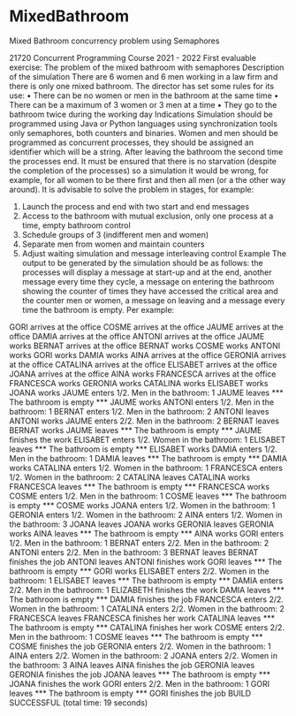 # MixedBathroom
Mixed Bathroom concurrency problem using Semaphores

21720 Concurrent Programming
Course 2021 - 2022
First evaluable exercise: The problem of the mixed bathroom with semaphores
Description of the simulation
There are 6 women and 6 men working in a law firm and there is only one mixed bathroom. The director has
set some rules for its use:
• There can be no women or men in the bathroom at the same time
• There can be a maximum of 3 women or 3 men at a time
• They go to the bathroom twice during the working day
Indications
Simulation should be programmed using Java or Python languages ​​using synchronization tools
only semaphores, both counters and binaries.
Women and men should be programmed as concurrent processes, they should be assigned an identifier
which will be a string. After leaving the bathroom the second time the processes end.
It must be ensured that there is no starvation (despite the completion of the processes) so a simulation
it would be wrong, for example, for all women to be there first and then all men (or a
the other way around).
It is advisable to solve the problem in stages, for example:
1. Launch the process and end with two start and end messages
2. Access to the bathroom with mutual exclusion, only one process at a time, empty bathroom control
3. Schedule groups of 3 (indifferent men and women)
4. Separate men from women and maintain counters
5. Adjust waiting simulation and message interleaving control
Example
The output to be generated by the simulation should be as follows: the processes will display a
message at start-up and at the end, another message every time they cycle, a message
on entering the bathroom showing the counter of times they have accessed the critical area and the counter
men or women, a message on leaving and a message every time the bathroom is empty. Per
example:

GORI arrives at the office
COSME arrives at the office
JAUME arrives at the office
DAMIA arrives at the office
ANTONI arrives at the office
JAUME works
BERNAT arrives at the office
BERNAT works
COSME works
ANTONI works
GORI works
DAMIA works
 AINA arrives at the office
 GERONIA arrives at the office
 CATALINA arrives at the office
 ELISABET arrives at the office
 JOANA arrives at the office
 AINA works
 FRANCESCA arrives at the office
 FRANCESCA works
 GERONIA works
 CATALINA works
 ELISABET works
 JOANA works
JAUME enters 1/2. Men in the bathroom: 1
JAUME leaves
*** The bathroom is empty ***
JAUME works
ANTONI enters 1/2. Men in the bathroom: 1
BERNAT enters 1/2. Men in the bathroom: 2
ANTONI leaves
ANTONI works
JAUME enters 2/2. Men in the bathroom: 2
BERNAT leaves
BERNAT works
JAUME leaves
*** The bathroom is empty ***
JAUME finishes the work
 ELISABET enters 1/2. Women in the bathroom: 1
 ELISABET leaves
*** The bathroom is empty ***
 ELISABET works
DAMIA enters 1/2. Men in the bathroom: 1
DAMIA leaves
*** The bathroom is empty ***
DAMIA works
 CATALINA enters 1/2. Women in the bathroom: 1
 FRANCESCA enters 1/2. Women in the bathroom: 2
 CATALINA leaves
 CATALINA works
 FRANCESCA leaves
*** The bathroom is empty ***
 FRANCESCA works
COSME enters 1/2. Men in the bathroom: 1
COSME leaves
*** The bathroom is empty ***
COSME works
 JOANA enters 1/2. Women in the bathroom: 1
 GERONIA enters 1/2. Women in the bathroom: 2
 AINA enters 1/2. Women in the bathroom: 3
 JOANA leaves
 JOANA works
 GERONIA leaves
 GERONIA works
 AINA leaves
*** The bathroom is empty ***
 AINA works
GORI enters 1/2. Men in the bathroom: 1
BERNAT enters 2/2. Men in the bathroom: 2
ANTONI enters 2/2. Men in the bathroom: 3
BERNAT leaves
BERNAT finishes the job
ANTONI leaves
ANTONI finishes work
GORI leaves
*** The bathroom is empty ***
GORI works
 ELISABET enters 2/2. Women in the bathroom: 1
 ELISABET leaves
*** The bathroom is empty ***
DAMIA enters 2/2. Men in the bathroom: 1
 ELIZABETH finishes the work
DAMIA leaves
*** The bathroom is empty ***
DAMIA finishes the job
 FRANCESCA enters 2/2. Women in the bathroom: 1
 CATALINA enters 2/2. Women in the bathroom: 2
 FRANCESCA leaves
 FRANCESCA finishes her work
 CATALINA leaves
*** The bathroom is empty ***
 CATALINA finishes her work
COSME enters 2/2. Men in the bathroom: 1
COSME leaves
*** The bathroom is empty ***
COSME finishes the job
 GERONIA enters 2/2. Women in the bathroom: 1
 AINA enters 2/2. Women in the bathroom: 2
 JOANA enters 2/2. Women in the bathroom: 3
 AINA leaves
 AINA finishes the job
 GERONIA leaves
 GERONIA finishes the job
 JOANA leaves
*** The bathroom is empty ***
 JOANA finishes the work
GORI enters 2/2. Men in the bathroom: 1
GORI leaves
*** The bathroom is empty ***
GORI finishes the job
BUILD SUCCESSFUL (total time: 19 seconds)
